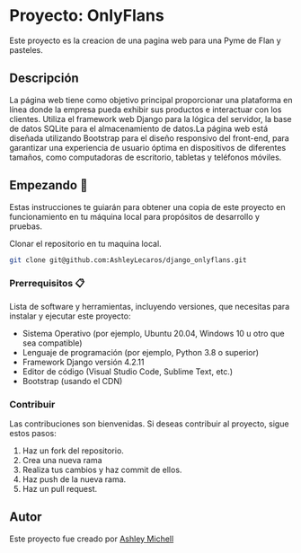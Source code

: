 # Proyecto: OnlyFlans

Este proyecto es la creacion de una pagina web para una Pyme de Flan y pasteles.

## Descripción

La página web tiene como objetivo principal proporcionar una plataforma en línea donde la empresa pueda exhibir sus productos e interactuar con los clientes. Utiliza el framework web Django para la lógica del servidor, la base de datos SQLite para el almacenamiento de datos.La página web está diseñada utilizando Bootstrap para el diseño responsivo del front-end, para garantizar una experiencia de usuario óptima en dispositivos de diferentes tamaños, como computadoras de escritorio, tabletas y teléfonos móviles.

## Empezando 🚀

Estas instrucciones te guiarán para obtener una copia de este proyecto en funcionamiento en tu máquina local para propósitos de desarrollo y pruebas.

Clonar el repositorio en tu maquina local.

```bash
git clone git@github.com:AshleyLecaros/django_onlyflans.git
```

### Prerrequisitos 📋

Lista de software y herramientas, incluyendo versiones, que necesitas para instalar y ejecutar este proyecto:

- Sistema Operativo (por ejemplo, Ubuntu 20.04, Windows 10 u otro que sea compatible)
- Lenguaje de programación (por ejemplo, Python 3.8 o superior)
- Framework Django versión 4.2.11 
- Editor de código (Visual Studio Code, Sublime Text, etc.)
- Bootstrap (usando el CDN)

### Contribuir

Las contribuciones son bienvenidas. Si deseas contribuir al proyecto, sigue estos pasos:

1. Haz un fork del repositorio.
2. Crea una nueva rama
3. Realiza tus cambios y haz commit de ellos.
4. Haz push de la nueva rama.
5. Haz un pull request.

## Autor

Este proyecto fue creado por [Ashley Michell](https://github.com/AshleyLecaros)